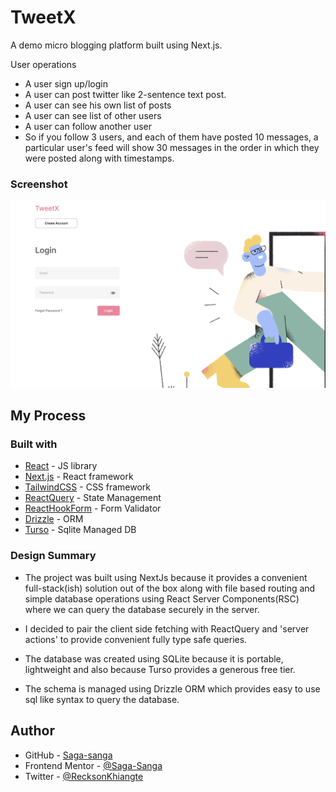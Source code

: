 # TweetX

A demo micro blogging platform built using Next.js.

User operations

- A user sign up/login
- A user can post twitter like 2-sentence text post.
- A user can see his own list of posts
- A user can see list of other users
- A user can follow another user
- So if you follow 3 users, and each of them have posted 10 messages, a particular user's feed will show 30 messages in the order in which they were posted along with timestamps.

### Screenshot

![Blog Screenshot](./src/app//opengraph-image.png)

## My Process

### Built with

- [React](https://reactjs.org/) - JS library
- [Next.js](https://nextjs.org/) - React framework
- [TailwindCSS](https://tailwindcss.com/) - CSS framework
- [ReactQuery](https://tanstack.com/query/latest) - State Management
- [ReactHookForm](https://react-hook-form.com/) - Form Validator
- [Drizzle](https://orm.drizzle.team/) - ORM
- [Turso](https://turso.tech/) - Sqlite Managed DB

### Design Summary

- The project was built using NextJs because it provides a convenient full-stack(ish) solution out of the box along with file based routing and simple database operations using React Server Components(RSC) where we can query the database securely in the server.

- I decided to pair the client side fetching with ReactQuery and 'server actions' to provide convenient fully type safe queries.

- The database was created using SQLite because it is portable, lightweight and also because Turso provides a generous free tier.

- The schema is managed using Drizzle ORM which provides easy to use sql like syntax to query the database.

## Author

- GitHub - [Saga-sanga](https://github.com/Saga-sanga)
- Frontend Mentor - [@Saga-Sanga](https://www.frontendmentor.io/profile/Saga-sanga)
- Twitter - [@RecksonKhiangte](https://twitter.com/RecksonKhiangte)
